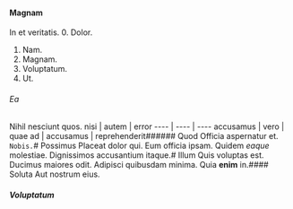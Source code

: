 #### Magnam
In et veritatis.
0. Dolor. 
1. Nam. 
2. Magnam. 
3. Voluptatum. 
4. Ut. 
###### Ea
Nihil nesciunt quos.
nisi | autem | error
---- | ---- | ----
accusamus | vero | quae
ad | accusamus | reprehenderit###### Quod
Officia aspernatur et.
`Nobis.`# Possimus
Placeat dolor qui.
Eum officia ipsam. Quidem *eaque* molestiae. Dignissimos accusantium itaque.# Illum
Quis voluptas est.
Ducimus maiores odit. Adipisci quibusdam minima. Quia **enim** in.#### Soluta
Aut nostrum eius.
##### Voluptatum